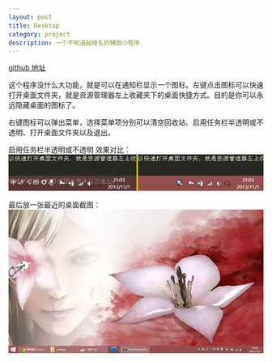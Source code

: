 ```yaml
---
layout: post
title: Desktop
category: project
description: 一个不知道起啥名的辅助小程序
---
```


[github 地址][]

这个程序没什么大功能，就是可以在通知栏显示一个图标。左键点击图标可以快速打开桌面文件夹，就是资源管理器左上收藏夹下的桌面快捷方式。目的是你可以永远隐藏桌面的图标了。  

右键图标可以弹出菜单，选择菜单项分别可以清空回收站、启用任务栏半透明或不透明、打开桌面文件夹以及退出。  

启用任务栏半透明或不透明 效果对比：
![启用任务栏半透明或不透明 效果对比](/images/desktop/taskbarTransparcy.jpg)

最后放一张最近的桌面截图：
![最后放一张最近弄的桌面的截图](/images/desktop/desktop_snap.jpg)

[github 地址]:   https://github.com/Shy07/Desktop  "github 地址"
